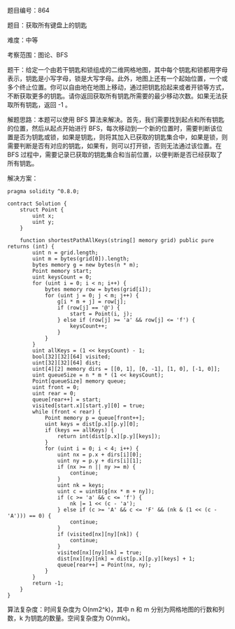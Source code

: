 题目编号：864

题目：获取所有键盘上的钥匙

难度：中等

考察范围：图论、BFS

题干：给定一个由若干钥匙和锁组成的二维网格地图，其中每个钥匙和锁都用字母表示，钥匙是小写字母，锁是大写字母。此外，地图上还有一个起始位置，一个或多个终止位置。你可以自由地在地图上移动，通过把钥匙拾起来或者开锁等方式，不断获取更多的钥匙。请你返回获取所有钥匙所需要的最少移动次数。如果无法获取所有钥匙，返回 -1 。

解题思路：本题可以使用 BFS 算法来解决。首先，我们需要找到起点和所有钥匙的位置，然后从起点开始进行 BFS，每次移动到一个新的位置时，需要判断该位置是否为钥匙或锁，如果是钥匙，则将其加入已获取的钥匙集合中，如果是锁，则需要判断是否有对应的钥匙，如果有，则可以打开锁，否则无法通过该位置。在 BFS 过程中，需要记录已获取的钥匙集合和当前位置，以便判断是否已经获取了所有钥匙。

解决方案：

```solidity
pragma solidity ^0.8.0;

contract Solution {
    struct Point {
        uint x;
        uint y;
    }

    function shortestPathAllKeys(string[] memory grid) public pure returns (int) {
        uint n = grid.length;
        uint m = bytes(grid[0]).length;
        bytes memory g = new bytes(n * m);
        Point memory start;
        uint keysCount = 0;
        for (uint i = 0; i < n; i++) {
            bytes memory row = bytes(grid[i]);
            for (uint j = 0; j < m; j++) {
                g[i * m + j] = row[j];
                if (row[j] == '@') {
                    start = Point(i, j);
                } else if (row[j] >= 'a' && row[j] <= 'f') {
                    keysCount++;
                }
            }
        }
        uint allKeys = (1 << keysCount) - 1;
        bool[32][32][64] visited;
        uint[32][32][64] dist;
        uint[4][2] memory dirs = [[0, 1], [0, -1], [1, 0], [-1, 0]];
        uint queueSize = n * m * (1 << keysCount);
        Point[queueSize] memory queue;
        uint front = 0;
        uint rear = 0;
        queue[rear++] = start;
        visited[start.x][start.y][0] = true;
        while (front < rear) {
            Point memory p = queue[front++];
            uint keys = dist[p.x][p.y][0];
            if (keys == allKeys) {
                return int(dist[p.x][p.y][keys]);
            }
            for (uint i = 0; i < 4; i++) {
                uint nx = p.x + dirs[i][0];
                uint ny = p.y + dirs[i][1];
                if (nx >= n || ny >= m) {
                    continue;
                }
                uint nk = keys;
                uint c = uint8(g[nx * m + ny]);
                if (c >= 'a' && c <= 'f') {
                    nk |= 1 << (c - 'a');
                } else if (c >= 'A' && c <= 'F' && (nk & (1 << (c - 'A'))) == 0) {
                    continue;
                }
                if (visited[nx][ny][nk]) {
                    continue;
                }
                visited[nx][ny][nk] = true;
                dist[nx][ny][nk] = dist[p.x][p.y][keys] + 1;
                queue[rear++] = Point(nx, ny);
            }
        }
        return -1;
    }
}
```

算法复杂度：时间复杂度为 O(nm2^k)，其中 n 和 m 分别为网格地图的行数和列数，k 为钥匙的数量。空间复杂度为 O(nmk)。